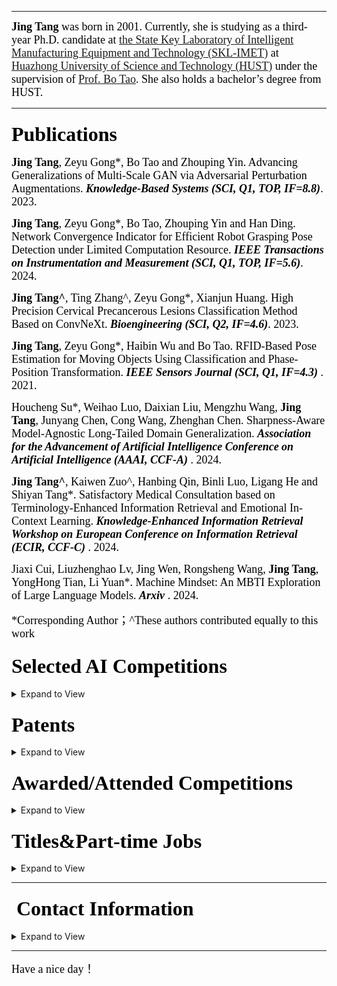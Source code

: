 <!-- ### <font face="Cambria Math" color=black size=6>Welcome to my world 👋</font>-->
<!-- ![GitHub stats](https://github-readme-stats-sigma-five.vercel.app/api?username=vaew&show_icons=true&theme=chartreuse-dark)--> 

---

<font face="Cambria Math" color=black size=4> **Jing Tang** was born in 2001. Currently, she is studying as a third-year Ph.D. candidate at [the State Key Laboratory of Intelligent Manufacturing Equipment and Technology (SKL-IMET)](https://dmet.hust.edu.cn/) at [Huazhong University of Science and Technology (HUST)](https://english.hust.edu.cn/) under the supervision of [Prof. Bo Tao](https://mse.hust.edu.cn/info/1142/1328.htm). She also holds a bachelor’s degree from HUST.</font>

---

### <font face="Cambria Math" color=black size=6>Publications</font>

<font face="Cambria Math" color=black size=4> **Jing Tang**, Zeyu Gong*, Bo Tao and Zhouping Yin. Advancing Generalizations of Multi-Scale GAN via Adversarial Perturbation Augmentations. <b>*Knowledge-Based Systems (SCI, Q1, TOP, IF=8.8)*</b>. 2023.</font>

<font face="Cambria Math" color=black size=4> **Jing Tang**, Zeyu Gong*, Bo Tao, Zhouping Yin and Han Ding. Network Convergence Indicator for Efficient Robot Grasping Pose Detection under Limited Computation Resource. <b>*IEEE Transactions on Instrumentation and Measurement (SCI, Q1, TOP, IF=5.6)*</b>. 2024.</font>

<font face="Cambria Math" color=black size=4> **Jing Tang^**, Ting Zhang^, Zeyu Gong*, Xianjun Huang. High Precision Cervical Precancerous Lesions Classification Method Based on ConvNeXt. <b>*Bioengineering (SCI, Q2, IF=4.6)*</b>. 2023.</font>

<font face="Cambria Math" color=black size=4>**Jing Tang**, Zeyu Gong*, Haibin Wu and Bo Tao. RFID-Based Pose Estimation for Moving Objects Using Classification and Phase-Position Transformation. <b> *IEEE Sensors Journal (SCI, Q1, IF=4.3)* </b>. 2021.</font>

<font face="Cambria Math" color=black size=4>Houcheng Su*, Weihao Luo, Daixian Liu, Mengzhu Wang, **Jing Tang**, Junyang Chen, Cong Wang, Zhenghan Chen. Sharpness-Aware Model-Agnostic Long-Tailed Domain Generalization. <b> *Association for the Advancement of Artificial Intelligence Conference on Artificial Intelligence (AAAI, CCF-A)* </b>. 2024.</font>

<font face="Cambria Math" color=black size=4>**Jing Tang^**, Kaiwen Zuo^, Hanbing Qin, Binli Luo, Ligang He and Shiyan Tang*. Satisfactory Medical Consultation based on Terminology-Enhanced Information Retrieval and Emotional In-Context Learning. <b> *Knowledge-Enhanced Information Retrieval Workshop on European Conference on Information Retrieval (ECIR, CCF-C)* </b>. 2024.</font>

<font face="Cambria Math" color=black size=4>Jiaxi Cui, Liuzhenghao Lv, Jing Wen, Rongsheng Wang, **Jing Tang**, YongHong Tian, Li Yuan*. Machine Mindset: An MBTI Exploration of Large Language Models. <b> *Arxiv* </b>. 2024.</font>

<font face="Cambria Math" color=black size=4>*Corresponding Author；^These authors contributed equally to this work </font>


<!-- ### <font face="Cambria Math" color=black size=6>Languages and Tools:</font>-->

<!-- <p align="left"> <a href="https://www.python.org" target="_blank" rel="noreferrer"> <img src="https://raw.githubusercontent.com/devicons/devicon/master/icons/python/python-original.svg" alt="python" width="40" height="40"/> </a> <a href="https://pytorch.org/" target="_blank" rel="noreferrer"> <img src="https://www.vectorlogo.zone/logos/pytorch/pytorch-icon.svg" alt="pytorch" width="40" height="40"/> </a> <a href="https://scikit-learn.org/" target="_blank" rel="noreferrer"> <img src="https://upload.wikimedia.org/wikipedia/commons/0/05/Scikit_learn_logo_small.svg" alt="scikit_learn" width="40" height="40"/> </a> <a href="https://www.tensorflow.org" target="_blank" rel="noreferrer"> <img src="https://www.vectorlogo.zone/logos/tensorflow/tensorflow-icon.svg" alt="tensorflow" width="40" height="40"/> </a> <a href="https://www.w3schools.com/cpp/" target="_blank" rel="noreferrer"> <img src="https://raw.githubusercontent.com/devicons/devicon/master/icons/cplusplus/cplusplus-original.svg" alt="cplusplus" width="40" height="40"/> </a>  <a href="https://www.mathworks.com/" target="_blank" rel="noreferrer"> <img src="https://upload.wikimedia.org/wikipedia/commons/2/21/Matlab_Logo.png" alt="matlab" width="40" height="40"/> </a> <a href="https://www.mysql.com/" target="_blank" rel="noreferrer"> <img src="https://raw.githubusercontent.com/devicons/devicon/master/icons/mysql/mysql-original-wordmark.svg" alt="mysql" width="40" height="40"/> </a> <a href="https://opencv.org/" target="_blank" rel="noreferrer"> <img src="https://www.vectorlogo.zone/logos/opencv/opencv-icon.svg" alt="opencv" width="40" height="40"/> </a> <a href="https://pandas.pydata.org/" target="_blank" rel="noreferrer"> <img src="https://raw.githubusercontent.com/devicons/devicon/2ae2a900d2f041da66e950e4d48052658d850630/icons/pandas/pandas-original.svg" alt="pandas" width="40" height="40"/> </a><a href="https://git-scm.com/" target="_blank" rel="noreferrer"> <img src="https://www.vectorlogo.zone/logos/git-scm/git-scm-icon.svg" alt="git" width="40" height="40"/> </a> <a href="https://www.linux.org/" target="_blank" rel="noreferrer"> <img src="https://raw.githubusercontent.com/devicons/devicon/master/icons/linux/linux-original.svg" alt="linux" width="40" height="40"/> </a> </p> -->

### <font face="Cambria Math" color=black size=6>Selected AI Competitions</font>

<details>
<summary>Expand to View</summary>
<pre>
2023 “天马杯”全国高校科技创新大赛————3D数字人驱动赛道 Rank1 (SOLO)
2023 第二届广州·琶洲算法大赛————智能交通CV大模型赛题 Rank1
2023 天池BMW第三届黑客马拉松————虚拟协同合作赛道&总决赛 Rank1
2022 “移动云杯”算力网络应用创新大赛（行业赛道）工业边缘云应用————叉车周界行人检测专题 Rank1
2023 科大讯飞AI开发者大赛————大视角差图像特征提取及匹配挑战赛 Rank1
2024 第三届工业数字孪生大赛————设备预测性维护 二等奖
2023 第二届粤港澳大湾区（黄埔）国际算法算例大赛————看视频说话 Rank2 (Prize Money 200,000 RMB)
2023 第二届粤港澳大湾区（黄埔）国际算法算例大赛————路侧毫米波雷达标定与目标跟踪 Rank2 (Prize Money 200,000 RMB)
2022 天池BMW第二届黑客马拉松————工业质检赛道 Rank2 
2022 CCF-BDCI 基于TPU平台实现人群密度估计 Rank3 (SOLO)
2023 科大讯飞AI开发者大赛————AI量化模型预测挑战赛 Rank3/1717
2023 科大讯飞AI开发者大赛————SLAM建图精度挑战赛 Rank3/338
2023 科大讯飞AI开发者大赛————空气质量指数预测挑战赛 Rank3/185
2022 字节跳动安全AI挑战赛————赛道一：基于文本和多模态数据的风险识别（复赛：Emoji复杂文本识别）Rank4 (SOLO)
2022 DIGIX全球校园AI算法精英大赛————车道渲染数据质检 Rank5
2023 CVPR 2023 1st foundation model challenge: Track1 Rank5/1006
2021 第五届"中科星图杯"国际高分遥感图像解译大赛————面向海洋一号可见光图像中海冰目标监测 Rank6
2022 粤港澳大湾区（黄埔）国际算法算例大赛————路侧3D感知算法（百度&清华大学智能产业研究院）Rank6
2019 CSDN×易观算法大赛————PV,UV流量预测 Rank6
2022 “域见杯”医检人工智能开发者大赛————宫颈深部细胞学病变 Rank7/903
2022 “移动云杯”算力网络应用创新大赛（行业赛道）工业边缘云应用————工业旋转机械设备健康状态检测专题 Rank8 (SOLO)
2020 链想家计算科技大赛————同名消歧 赛道一 Rank9
2022 粤港澳大湾区（黄埔）国际算法算例大赛————工业品表面缺陷检测技术（深科技）Rank10
2021 高分辨率遥感影像耕地地块提取挑战赛 排行榜 Rank 5/486 答辩rank10 (SOLO)
2023 Kaggle RSNA Screening Mammography Breast Cancer Detection 银牌 (46/1687)
2023 Kaggle Stable Diffusion————Image to Prompts 银牌 (25/1231)
</pre></details>

### <font face="Cambria Math" color=black size=6>Patents</font>

<details>
<summary>Expand to View</summary>
<pre>
1. <b>唐晶</b>；吴海兵；郭子奇；韩子琴；张文婷；尹周平；陶波，一种基于RFID空间定位技术的抓取式柔性分栋方法；ZL201910875139.3 （发明专利）
2. <b>唐晶</b>；吴海兵；郭子奇；韩子琴；张文婷；尹周平；陶波，基于RFID识别定位技术的精准分拣系统V1.0；2019SR1151524（软件著作权）
3. 瞿浩东；<b>唐晶</b>；张名琦；叶昊聪；凌玲，一种快速自动叠衣装置；ZL202021519420.8 （实用新型专利)
4. 陶波；<b>唐晶</b>；龚泽宇，一种基于轻量级卷积神经网络的抓取位姿检测方法及设备；202111656936.6（发明专利，在申）
5. 龚泽宇; <b>唐晶</b>；陶波; 武翀; 赵子桐，一种基于单个真实样本的触觉图像数据集扩充方法；2023110653126 （发明专利，在申）
6. 龚泽宇; <b>唐晶</b>；陶波; 武翀; 赵子桐，基于多尺度生成对抗网络的经纱图像数据提升方法及系统；202311198479X（发明专利，在申）
</pre></details>


### <font face="Cambria Math" color=black size=6>Awarded/Attended Competitions</font>

<details>
<summary>Expand to View</summary>
<pre>
2016 全国高中生物联赛决赛(省级赛区) 二等奖
2016 全国高中数学联赛决赛(省级赛区) 二等奖
2017 ACM-ICPC亚洲区北京站铜奖、最佳女队奖
2017 百度百科全国大学生百科知识竞赛全国总决赛 一等奖
2018 华中科技大学第十三届“瑞萨杯”智能车大赛 第一名
2018 第十届全国大学生数学竞赛（非数学类）二等奖
2018 德州仪器魔力芯动大赛 二等奖
2018 第三届中国3D打印创意设计大赛精英组（高校组）优秀奖
2019 第六届“创青春”中国青年创新创业大赛（互联网组）全国赛 银奖
2019 创行科创冠军赛区域赛 银奖
2019 创行未来企业家项目 启明视障者新“视”界项目组 未来企业家精神奖
2019 第四届中国（国际）3D打印创意设计大赛 高校组 优秀奖
2020 中国移动创客马拉松全国总决赛 第四名
2022 中国联通星空创造营应用创新大赛————AI影像赛道 创客成果组 Rank4 优胜奖
2022 蒙牛校园创新大赛初赛-人工智能在数字化工厂智能制造中的应用 Rank4
2020 中国移动创客马拉松决赛(苏州赛区）第五名
2020 美国大学生数学建模大赛 H奖
2021 海华AI挑战赛·中文阅读理解·技术组 Rank12
2021 CVPR2021 PIC Challenge: 3D Face Reconstruction From Multiple 2D Images Rank13/247
2021 第十一届中兴捧月大赛dijkstra派 流量预测 初赛rank12 复赛：区域优胜奖
2021 CVPR2021 安全AI挑战者计划第六期：防御模型的白盒对抗攻击 Rank 37/1681
2021 厦门火炬高新区高校专业新星挑战大赛 三等奖
2022 “移动云杯”算力网络应用创新大赛（行业赛道）工业边缘云应用————工业旋转机械设备健康状态检测专题 Rank8
2023 数字医疗算法应用创新大赛 生物共融与数字疗法应用赛道 Rank8 优胜奖
2022 字节跳动安全AI挑战赛赛道————基于文本和多模态数据的风险识别（初赛：低分辨率抖音号识别）Rank21
2022 蚂蚁集团绿色计算大赛 流量预测 Rank20
2022 第二届“智联重庆·渝见未来”华为开发者暨智能网联大赛（创新创意赛道）Top20
2022 “移动云杯”算力网络应用创新赛道行业赛道全国总决赛 Rank6
2022 ECCV WCPA Challenge: From Face, Body and Fashion to 3D Virtual Avatars Ⅱ Rank19/594
2022 DataCon大数据安全分析竞赛 网络流量分析赛道 Rank22 (挑战一：挖矿流量检测挑战 100/100分 挑战二：智能蜜罐环境构建 15.45/100分）
2022 山东省第四届数据应用创新创业大赛 数用高校创新创业暨大学生创新创业网络大赛 Rank17 三等奖
2023 International Conference on Neural Computing for Advanced Applications Chinese Diabetes Question Classification Evaluation Task Rank7
2023 WAIC黑客马拉松————工业赛道“AI引领未来工厂”工业人工智能竞赛 蓝鼎奖
2023 天池魔搭社区Create@AI黑客马拉松 人气队伍奖
2023 “领军挂帅，就在佛山” 佛山助企引才精英人才大赛————金融行业赛道 点睛探花奖（三等奖）
2023 第一届全国互联网创新大赛 赛题一：面向生产设备多源数据融合的预测性维护和故障智能诊断 初赛Rank2 复赛Rank11
2023 科大讯飞开发者大赛 农民身份识别挑战赛 Rank28/1163
2023 百度大模型应用挑战赛 优秀作品奖
2023 阿里云Create@AI创客松 最具实用价值奖
2023 丝绸之路女性创新设计大赛————工业产品类 优秀奖
2023 第一届OPENAIGC开发者大赛 高校组 优秀作品奖
2023 百度智能云千帆大模型平台马拉松 创新实验奖
2023 第四届综合交通创新创业大赛 优秀奖
2023 “大运河杯”数据开发应用创新大赛————数字信用赛道 三等奖（Rank4）
2023 北京大数据技能大赛————数据传感创新赛道 最佳应用创新奖
</pre></details> 


### <font face="Cambria Math" color=black size=6>Titles&Part-time Jobs</font>

<details>
<summary>Expand to View</summary>
<pre>
* <font face="Cambria Math" color=black size=4>Zlab Member</font>
* <font face="Cambria Math" color=black size=4>Kaggle Expert</font>
* <font face="Cambria Math" color=black size=4>Chamd5 AI Lab Leader</font>
* <font face="Cambria Math" color=black size=4>Miracle Plus F23 Member</font>
* <font face="Cambria Math" color=black size=4>China Mobile Star Partner</font>
* <font face="Cambria Math" color=black size=4>FOCUS Team Visual Group Mentor</font>
* <font face="Cambria Math" color=black size=4>PaddlePaddle Developers Expert</font>
* <font face="Cambria Math" color=black size=4>United Nations #TEACH GIRLS CODING Volunteer Mentor</font>
</pre></details>


---

### <font face="Cambria Math" color=black size=6> Contact Information</font>

<details>
<summary>Expand to View</summary>
<pre>
<font face="Cambria Math" color=black size=4>Jing Tang Ph.D. Candidate</font>
<font face="Cambria Math" color=black size=4>School of Mechanical Science & Engineering</font>
<font face="Cambria Math" color=black size=4>State Key Laboratory of Intelligent Manufacturing Equipment and Technology</font>
<font face="Cambria Math" color=black size=4>Huazhong University of Science & Technology</font>
<font face="Cambria Math" color=black size=4>Wuhan, Hubei, P. R. China (430074)</font>
<font face="Cambria Math" color=black size=4>Email: j_tang@hust.edu.cn</font>
</pre></details> 



---

<font face="Cambria Math" color=black size=4>Have a nice day！</font>

